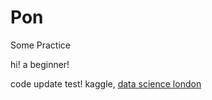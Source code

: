 # Pon
Some Practice

hi! a beginner!

code update test! kaggle, [data science london](https://github.com/morinchan/Pon/blob/master/london.py)

